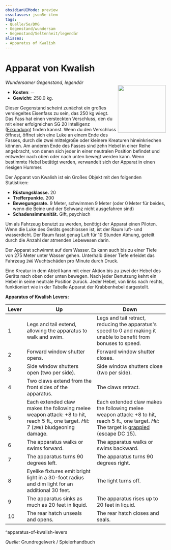 ```yaml
---
obsidianUIMode: preview
cssclasses: json5e-item
tags:
- Quelle/5e/DMG
- Gegenstand/wundersam
- Gegenstand/Seltenheit/legendär
aliases:
- Apparatus of Kwalish
---
```

# Apparat von Kwalish
*Wundersamer Gegenstand, legendär*  
<img src="Gegenstände/Apparat-von-Kwalish.webp" align="right" width="150">

- **Kosten**: ⏤
- **Gewicht**: 250.0 kg.

Dieser Gegenstand scheint zunächst ein großes versiegeltes Eisenfass zu sein, das 250 kg wiegt. Das Fass hat einen versteckten Verschluss, den du mit einer erfolgreichen SG 20 Intelligenz ([Erkundung](rules/skills.md#Investigation)) finden kannst. Wenn du den Verschluss öffnest, öffnet sich eine Luke an einem Ende des Fasses, durch die zwei mittelgroße oder kleinere Kreaturen hineinkriechen können. Am anderen Ende des Fasses sind zehn Hebel in einer Reihe angebracht, von denen sich jeder in einer neutralen Position befindet und entweder nach oben oder nach unten bewegt werden kann. Wenn bestimmte Hebel betätigt werden, verwandelt sich der Apparat in einen riesigen Hummer.

Der Apparat von Kwalish ist ein Großes Objekt mit den folgenden Statistiken:

- **Rüstungsklasse.** 20  
- **Trefferpunkte.** 200  
- **Bewegungsrate.** 9 Meter, schwimmen 9 Meter (oder 0 Meter für beides, wenn die Beine und der Schwanz nicht ausgefahren sind)
- **Schadensimmunität.** Gift, psychisch

Um als Fahrzeug benutzt zu werden, benötigt der Apparat einen Piloten. Wenn die Luke des Geräts geschlossen ist, ist der Raum luft- und wasserdicht. Der Raum fasst genug Luft für 10 Stunden Atmung, geteilt durch die Anzahl der atmenden Lebewesen darin.

Der Apparat schwimmt auf dem Wasser. Es kann auch bis zu einer Tiefe von 275 Meter unter Wasser gehen. Unterhalb dieser Tiefe erleidet das Fahrzeug `2W6` Wuchtschäden pro Minute durch Druck.

Eine Kreatur in dem Abteil kann mit einer Aktion bis zu zwei der Hebel des Geräts nach oben oder unten bewegen. Nach jeder Benutzung kehrt ein Hebel in seine neutrale Position zurück. Jeder Hebel, von links nach rechts, funktioniert wie in der Tabelle Apparat der Krabbenhebel dargestellt.

**Apparatus of Kwalish Levers:**

| Lever | Up | Down |
|-------|----|------|
| 1 | Legs and tail extend, allowing the apparatus to walk and swim. | Legs and tail retract, reducing the apparatus's speed to 0 and making it unable to benefit from bonuses to speed. |
| 2 | Forward window shutter opens. | Forward window shutter closes. |
| 3 | Side window shutters open (two per side). | Side window shutters close (two per side). |
| 4 | Two claws extend from the front sides of the apparatus. | The claws retract. |
| 5 | Each extended claw makes the following melee weapon attack: +8 to hit, reach 5 ft., one target. *Hit:*  7 (`2W6`) bludgeoning damage. | Each extended claw makes the following melee weapon attack: +8 to hit, reach 5 ft., one target. *Hit:*  The target is [grappled](rules/conditions.md#grappled) (escape DC 15). |
| 6 | The apparatus walks or swims forward. | The apparatus walks or swims backward. |
| 7 | The apparatus turns 90 degrees left. | The apparatus turns 90 degrees right. |
| 8 | Eyelike fixtures emit bright light in a 30-foot radius and dim light for an additional 30 feet. | The light turns off. |
| 9 | The apparatus sinks as much as 20 feet in liquid. | The apparatus rises up to 20 feet in liquid. |
| 10 | The rear hatch unseals and opens. | The rear hatch closes and seals. |
^apparatus-of-kwalish-levers

*Quelle:* Grundregelwerk / Spielerhandbuch